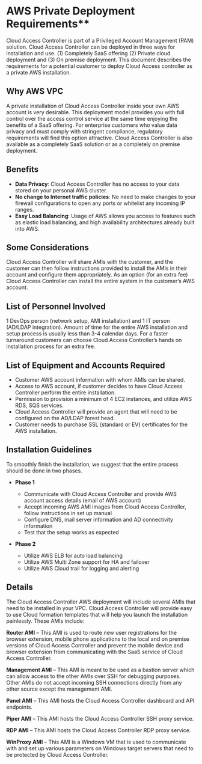 [title]: # (AWS Requirements)
[tags]: # (cloud access controller)
[priority]: # (110)
# AWS Private Deployment Requirements**

Cloud Access Controller is part of a Privileged Account Management (PAM) solution. Cloud Access Controller can be
deployed in three ways for installation and use. (1) Completely SaaS offering (2) Private cloud deployment and (3) On premise deployment. This document describes the requirements for a potential customer to deploy Cloud Access controller as a private AWS installation.

## Why AWS VPC

A private installation of Cloud Access Controller inside your own AWS account is very desirable. This deployment model provides you with full control over the access control service at the same time enjoying the benefits of a SaaS offering. For enterprise customers who value data privacy and must comply with stringent compliance, regulatory requirements will find this option attractive. Cloud Access Controller is also available as a completely SaaS solution or as a completely on premise deployment.

## Benefits

* __Data Privacy__: Cloud Access Controller has no access to your data stored on your personal AWS cluster.
* __No change to Internet traffic policies__: No need to make changes to your firewall configurations to open any ports or whitelist any incoming IP ranges.
* __Easy Load Balancing__: Usage of AWS allows you access to features such as elastic load balancing, and high availability architectures already built into AWS.

## Some Considerations

Cloud Access Controller will share AMIs with the customer, and the customer can then follow instructions provided to install the AMIs in their account and configure them appropriately. As an option (for an extra fee) Cloud Access Controller can install the entire system in the customer’s AWS account.

## List of Personnel Involved

1 DevOps person (network setup, AMI installation) and 1 IT person (AD/LDAP integration). Amount of time for the entire AWS installation and setup process is usually less than 3-4 calendar days. For a faster turnaround customers can choose Cloud Access Controller’s hands on installation process for an extra fee.

## List of Equipment and Accounts Required

* Customer AWS account information with whom AMIs can be shared.
* Access to AWS account, if customer decides to have Cloud Access Controller perform the entire installation.
* Permission to provision a minimum of 4 EC2 instances, and utilize AWS RDS, SQS services.
* Cloud Access Controller will provide an agent that will need to be configured on the AD/LDAP forest head.
* Customer needs to purchase SSL (standard or EV) certificates for the AWS installation.

## Installation Guidelines

To smoothly finish the installation, we suggest that the entire process should be done in two phases.

* __Phase 1__

  * Communicate with Cloud Access Controller and provide AWS account access details (email of AWS account)
  * Accept incoming AWS AMI images from Cloud Access Controller, follow instructions in set up manual
  * Configure DNS, mail server information and AD connectivity information
  * Test that the setup works as expected

* __Phase 2__

  * Utilize AWS ELB for auto load balancing
  * Utilize AWS Multi Zone support for HA and failover
  * Utilize AWS Cloud trail for logging and alerting

## Details

The Cloud Access Controller AWS deployment will include several AMIs that need to be installed in your VPC. Cloud Access Controller will provide easy to use Cloud formation templates that will help you launch the installation painlessly. These AMIs include:

__Router AMI__ – This AMI is used to route new user registrations for the browser extension, mobile phone applications to the local and on premise versions of Cloud Access Controller and prevent the mobile device and browser extension from communicating with the SaaS service of Cloud Access Controller.

__Management AMI__ – This AMI is meant to be used as a bastion server which can allow access to the other AMIs over SSH for debugging purposes. Other AMIs do not accept incoming SSH connections directly from any other source except the management AMI.

__Panel AMI__ – This AMI hosts the Cloud Access Controller dashboard and API endpoints.

__Piper AMI__ – This AMI hosts the Cloud Access Controller SSH proxy service.

__RDP AMI__ – This AMI hosts the Cloud Access Controller RDP proxy service.

__WinProxy AMI__ – This AMI is a Windows VM that is used to communicate with and set up various parameters on Windows target servers that need to be protected by Cloud Access Controller.
